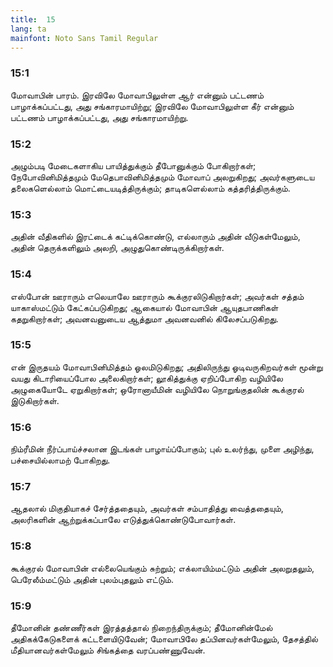 ```yaml
---
title:  15
lang: ta
mainfont: Noto Sans Tamil Regular
---
```


###  15:1

மோவாபின் பாரம். இரவிலே மோவாபிலுள்ள ஆர் என்னும் பட்டணம் பாழாக்கப்பட்டது, அது சங்காரமாயிற்று; இரவிலே மோவாபிலுள்ள கீர் என்னும் பட்டணம் பாழாக்கப்பட்டது, அது சங்காரமாயிற்று.

###  15:2

அழும்படி மேடைகளாகிய பாயித்துக்கும் தீபோனுக்கும் போகிறார்கள்; நேபோவினிமித்தமும் மேதெபாவினிமித்தமும் மோவாப் அலறுகிறது; அவர்களுடைய தலைகளெல்லாம் மொட்டையடித்திருக்கும்; தாடிகளெல்லாம் கத்தரித்திருக்கும்.

###  15:3

அதின் வீதிகளில் இரட்டைக் கட்டிக்கொண்டு, எல்லாரும் அதின் வீடுகள்மேலும், அதின் தெருக்களிலும் அலறி, அழுதுகொண்டிருக்கிறார்கள்.

###  15:4

எஸ்போன் ஊராரும் எலெயாலே ஊராரும் கூக்குரலிடுகிறார்கள்; அவர்கள் சத்தம் யாகாஸ்மட்டும் கேட்கப்படுகிறது; ஆகையால் மோவாபின் ஆயுதபாணிகள் கதறுகிறார்கள்; அவனவனுடைய ஆத்துமா அவனவனில் கிலேசப்படுகிறது.

###  15:5

என் இருதயம் மோவாபினிமித்தம் ஓலமிடுகிறது; அதிலிருந்து ஓடிவருகிறவர்கள் மூன்று வயது கிடாரியைப்போல அலைகிறார்கள்; லூகித்துக்கு ஏறிப்போகிற வழியிலே அழுகையோடே ஏறுகிறார்கள்; ஒரோனாயீமின் வழியிலே நொறுங்குதலின் கூக்குரல் இடுகிறார்கள்.

###  15:6

நிம்ரீமின் நீர்ப்பாய்ச்சலான இடங்கள் பாழாய்ப்போகும்; புல் உலர்ந்து, முளை அழிந்து, பச்சையில்லாமற் போகிறது.

###  15:7

ஆதலால் மிகுதியாகச் சேர்த்ததையும், அவர்கள் சம்பாதித்து வைத்ததையும், அலரிகளின் ஆற்றுக்கப்பாலே எடுத்துக்கொண்டுபோவார்கள்.

###  15:8

கூக்குரல் மோவாபின் எல்லையெங்கும் சுற்றும்; எக்லாயிம்மட்டும் அதின் அலறுதலும், பெரேலீம்மட்டும் அதின் புலம்புதலும் எட்டும்.

###  15:9

தீமோனின் தண்ணீர்கள் இரத்தத்தால் நிறைந்திருக்கும்; தீமோனின்மேல் அதிகக்கேடுகளைக் கட்டளையிடுவேன்; மோவாபிலே தப்பினவர்கள்மேலும், தேசத்தில் மீதியானவர்கள்மேலும் சிங்கத்தை வரப்பண்ணுவேன்.

